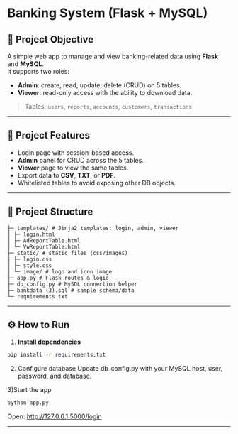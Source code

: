# Banking System (Flask + MySQL)

## 📌 Project Objective
A simple web app to manage and view banking-related data using **Flask** and **MySQL**.  
It supports two roles:
- **Admin**: create, read, update, delete (CRUD) on 5 tables.
- **Viewer**: read-only access with the ability to download data.

> Tables: `users`, `reports`, `accounts`, `customers`, `transactions`

---

## 🧠 Project Features
- Login page with session-based access.
- **Admin** panel for CRUD across the 5 tables.
- **Viewer** page to view the same tables.
- Export data to **CSV**, **TXT**, or **PDF**.
- Whitelisted tables to avoid exposing other DB objects.

---

## 🧹 Project Structure
```
├─ templates/ # Jinja2 templates: login, admin, viewer
│ ├─ login.html
│ ├─ AdReportTable.html
│ └─ VwReportTable.html
├─ static/ # static files (css/images)
| ├─ login.css
│ ├─ style.css
│ └─ image/ # logo and icon image 
├─ app.py # Flask routes & logic
├─ db_config.py # MySQL connection helper
├─ bankdata (3).sql # sample schema/data
└─ requirements.txt
```

---

## ⚙️ How to Run
1) **Install dependencies**
```bash
pip install -r requirements.txt
```

2) Configure database
Update db_config.py with your MySQL host, user, password, and database.

3)Start the app
```bash
python app.py
```
Open: http://127.0.0.1:5000/login

---
